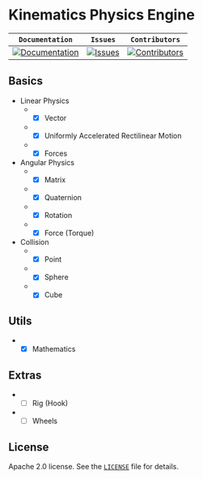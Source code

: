 # Kinematics Physics Engine

| **`Documentation`** | **`Issues`** | **`Contributors`** |
| --- | --- | --- |
| [![Documentation](https://img.shields.io/badge/docs-reference-blue.svg)](https://github.com/marcelochaves95/Kinematics/wiki) | [![Issues](https://img.shields.io/github/issues/marcelochaves95/Kinematics.svg)](https://github.com/marcelochaves95/Kinematics/issues) | [![Contributors](https://img.shields.io/github/contributors/marcelochaves95/Kinematics.svg)](https://github.com/marcelochaves95/Kinematics/graphs/contributors)

## Basics
- Linear Physics
   - - [x] Vector
   - - [x] Uniformly Accelerated Rectilinear Motion
   - - [x] Forces

- Angular Physics
   - - [x] Matrix
   - - [x] Quaternion
   - - [x] Rotation
   - - [x] Force (Torque)

- Collision
   - - [x] Point
   - - [x] Sphere
   - - [x] Cube

## Utils
   - - [x] Mathematics
   
## Extras
   - - [ ] Rig (Hook)
   - - [ ] Wheels
   
## License
Apache 2.0 license. See the [`LICENSE`](LICENSE) file for details.
